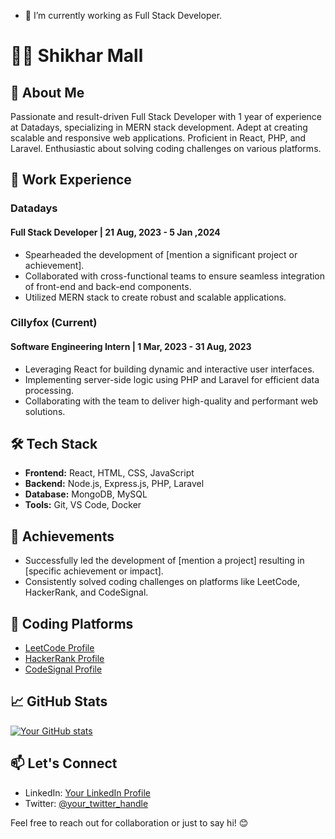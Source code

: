 <!--
### Hi there 👋, My self Shikhar Mall

**Shikharmall/Shikharmall** is a ✨ _special_ ✨ repository because its `README.md` (this file) appears on your GitHub profile.

Here are some ideas to get you started:-->

- 🔭 I’m currently working as Full Stack Developer.
<!-- - 🌱 I’m currently learning ...
- 👯 I’m looking to collaborate on ...
- 🤔 I’m looking for help with ...
- 💬 Ask me about ...
- 📫 How to reach me: ...
- 😄 Pronouns: ...
- ⚡ Fun fact: ...-->


# 👨‍💻 Shikhar Mall

## 🚀 About Me

Passionate and result-driven Full Stack Developer with 1 year of experience at Datadays, specializing in MERN stack development. Adept at creating scalable and responsive web applications. Proficient in React, PHP, and Laravel. Enthusiastic about solving coding challenges on various platforms.

## 💼 Work Experience

### Datadays
#### Full Stack Developer | 21 Aug, 2023 - 5 Jan ,2024

- Spearheaded the development of [mention a significant project or achievement].
- Collaborated with cross-functional teams to ensure seamless integration of front-end and back-end components.
- Utilized MERN stack to create robust and scalable applications.

### Cillyfox (Current)
#### Software Engineering Intern | 1 Mar, 2023 - 31 Aug, 2023

- Leveraging React for building dynamic and interactive user interfaces.
- Implementing server-side logic using PHP and Laravel for efficient data processing.
- Collaborating with the team to deliver high-quality and performant web solutions.

## 🛠️ Tech Stack

- **Frontend:** React, HTML, CSS, JavaScript
- **Backend:** Node.js, Express.js, PHP, Laravel
- **Database:** MongoDB, MySQL
- **Tools:** Git, VS Code, Docker

## 🚀 Achievements

- Successfully led the development of [mention a project] resulting in [specific achievement or impact].
- Consistently solved coding challenges on platforms like LeetCode, HackerRank, and CodeSignal.

## 🚀 Coding Platforms

- [LeetCode Profile](https://leetcode.com/your_username/)
- [HackerRank Profile](https://www.hackerrank.com/your_username/)
- [CodeSignal Profile](https://codesignal.com/profile/your_username/)

## 📈 GitHub Stats

[![Your GitHub stats](https://github-readme-stats.vercel.app/api?username=your_username&count_private=true&show_icons=true&theme=radical)](https://github.com/your_username)

## 📫 Let's Connect

- LinkedIn: [Your LinkedIn Profile](https://www.linkedin.com/in/shikhar-mall-161b05230/)
- Twitter: [@your_twitter_handle](https://twitter.com/your_twitter_handle)

Feel free to reach out for collaboration or just to say hi! 😊


